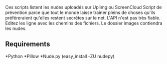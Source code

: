 Ces scripts listent les nudes uploadés sur Uplimg ou ScreenCloud
Script de prévention parce que tout le monde laisse trainer pleins de choses qu'ils préféreraient qu'elles restent secrètes sur le net.
L'API n'est pas très fiable.
Editez les ligne avec les chemins des fichiers.
Le dossier images contiendra les nudes.

Requirements
----

*Python
*Pillow 
*Nude.py (easy_install -ZU nudepy)

